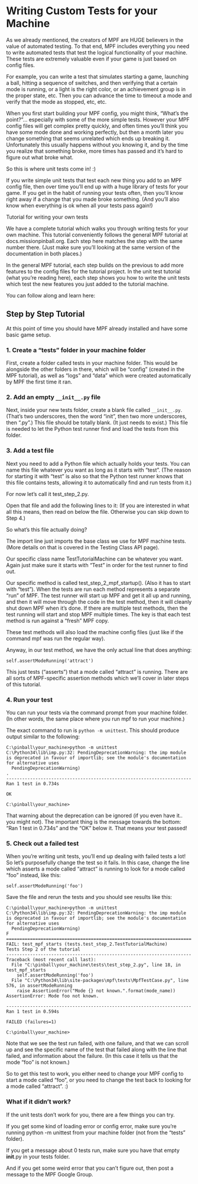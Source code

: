 
# Writing Custom Tests for your Machine

As we already mentioned, the creators of MPF are HUGE believers in the value of automated testing. To that end, MPF includes everything you need to write automated tests that test the logical functionality of your machine. These tests are extremely valuable even if your game is just based on config files.

For example, you can write a test that simulates starting a game, launching a ball, hitting a sequence of switches, and then verifying that a certain mode is running, or a light is the right color, or an achievement group is in the proper state, etc. Then you can advance the time to timeout a mode and verify that the mode as stopped, etc, etc.

When you first start building your MPF config, you might think, “What’s the point?”… especially with some of the more simple tests. However your MPF config files will get complex pretty quickly, and often times you’ll think you have some mode done and working perfectly, but then a month later you change something that seems unrelated which ends up breaking it. Unfortunately this usually happens without you knowing it, and by the time you realize that something broke, more times has passed and it’s hard to figure out what broke what.

So this is where unit tests come in! :)

If you write simple unit tests that test each new thing you add to an MPF config file, then over time you’ll end up with a huge library of tests for your game. If you get in the habit of running your tests often, then you’ll know right away if a change that you made broke something. (And you’ll also know when everything is ok when all your tests pass again!)

Tutorial for writing your own tests

We have a complete tutorial which walks you through writing tests for your own machine. This tutorial conveniently follows the general MPF tutorial at docs.missionpinball.org. Each step here matches the step with the same number there. (Just make sure you’ll looking at the same version of the documentation in both places.)

In the general MPF tutorial, each step builds on the previous to add more features to the config files for the tutorial project. In the unit test tutorial (what you’re reading here), each step shows you how to write the unit tests which test the new features you just added to the tutorial machine.

You can follow along and learn here:

## Step by Step Tutorial

At this point of time you should have MPF already installed and have some basic game setup.

### 1. Create a “tests” folder in your machine folder

First, create a folder called tests in your machine folder. This would be alongside the other folders in there, which will be “config” (created in the MPF tutorial), as well as “logs” and “data” which were created automatically by MPF the first time it ran.

### 2. Add an empty `__init__.py` file

Next, inside your new tests folder, create a blank file called `__init__.py`. (That’s two underscores, then the word “init”, then two more underscores, then “.py”.) This file should be totally blank. (It just needs to exist.) This file is needed to let the Python test runner find and load the tests from this folder.

### 3. Add a test file

Next you need to add a Python file which actually holds your tests. You can name this file whatever you want as long as it starts with “test”. (The reason for starting it with “test” is also so that the Python test runner knows that this file contains tests, allowing it to automatically find and run tests from it.)

For now let’s call it test_step_2.py.

Open that file and add the following lines to it: (If you are interested in what all this means, then read on below the file. Otherwise you can skip down to Step 4.)

So what’s this file actually doing?

The import line just imports the base class we use for MPF machine tests. (More details on that is covered in the Testing Class API page).

Our specific class name TestTutorialMachine can be whatever you want. Again just make sure it starts with “Test” in order for the test runner to find out.

Our specific method is called test_step_2_mpf_startup(). (Also it has to start with “test”). When the tests are run each method represents a separate “run” of MPF. The test runner will start up MPF and get it all up and running, and then it will move through the code in the test method, then it will cleanly shut down MPF when it’s done. If there are multiple test methods, then the test running will start and stop MPF multiple times. The key is that each test method is run against a “fresh” MPF copy.

These test methods will also load the machine config files (just like if the command mpf was run the regular way).

Anyway, in our test method, we have the only actual line that does anything:

```
self.assertModeRunning('attract')
```

This just tests (“asserts”) that a mode called “attract” is running. There are all sorts of MPF-specific assertion methods which we’ll cover in later steps of this tutorial.

### 4. Run your test

You can run your tests via the command prompt from your machine folder. (In other words, the same place where you run mpf to run your machine.)

The exact command to run is `python -m unittest`. This should produce output similar to the following:

```
C:\pinball\your_machine>python -m unittest
C:\Python34\lib\imp.py:32: PendingDeprecationWarning: the imp module is deprecated in favour of importlib; see the module's documentation for alternative uses
  PendingDeprecationWarning)
.
----------------------------------------------------------------------
Ran 1 test in 0.734s

OK

C:\pinball\your_machine>
```

That warning about the deprecation can be ignored (if you even have it.. you might not). The important thing is the message towards the bottom: “Ran 1 test in 0.734s” and the “OK” below it. That means your test passed!

### 5. Check out a failed test

When you’re writing unit tests, you’ll end up dealing with failed tests a lot! So let’s purposefully change the test so it fails. In this case, change the line which asserts a mode called “attract” is running to look for a mode called “foo” instead, like this:

```
self.assertModeRunning('foo')
```

Save the file and rerun the tests and you should see results like this:

```
C:\pinball\your_machine>python -m unittest
C:\Python34\lib\imp.py:32: PendingDeprecationWarning: the imp module is deprecated in favour of importlib; see the module's documentation for alternative uses
  PendingDeprecationWarning)
F
======================================================================
FAIL: test_mpf_starts (tests.test_step_2.TestTutorialMachine)
Tests Step 2 of the tutorial
----------------------------------------------------------------------
Traceback (most recent call last):
  File "C:\pinball\your_machine\tests\test_step_2.py", line 18, in test_mpf_starts
    self.assertModeRunning('foo')
  File "C:\Python34\lib\site-packages\mpf\tests\MpfTestCase.py", line 576, in assertModeRunning
    raise AssertionError("Mode {} not known.".format(mode_name))
AssertionError: Mode foo not known.

----------------------------------------------------------------------
Ran 1 test in 0.594s

FAILED (failures=1)

C:\pinball\your_machine>
```

Note that we see the test run failed, with one failure, and that we can scroll up and see the specific name of the test that failed along with the line that failed, and information about the failure. (In this case it tells us that the mode “foo” is not known.)

So to get this test to work, you either need to change your MPF config to start a mode called “foo”, or you need to change the test back to looking for a mode called “attract”. :)

### What if it didn’t work?

If the unit tests don’t work for you, there are a few things you can try.

If you get some kind of loading error or config error, make sure you’re running python -m unittest from your machine folder (not from the “tests” folder).

If you get a message about 0 tests run, make sure you have that empty __init__.py in your tests folder.

And if you get some weird error that you can’t figure out, then post a message to the MPF Google Group.


